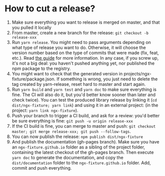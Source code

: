 # How to cut a release?

1. Make sure everything you want to release is merged on master, and that you pulled it locally
2. From master, create a new branch for the release: `git checkout -b release-xxx`
3. Run `yarn release`. You might need to pass arguments depending on what type of release you want to do. 
   Otherwise, it will choose the version number based on the type of commits that were made (fix, feat, etc.). 
   Read [the guide](https://github.com/conventional-changelog/standard-version#cut-a-release) for more information. In any case, if you screw up, it's not a big deal: you haven't pushed anything yet, nor published the npm package to the registry.
4. You might want to check that the generated version in projects/ngx-fixture/package.json. 
   If something is wrong, you just need to delete the tag created by yarn-release, reset hard to master and start again.
5. Run `yarn build` and `yarn test` and `yarn doc` to make sure everything is fine. 
   The CI will also do it, but you'd better know sooner than later and check twice). 
   You can test the produced library release by linking it (`cd dist/ngx-fixture; yarn link`) and using it 
   in an external project: (in the project: `yarn link ngx-fixture`).
6. Push your branch to trigger a CI build, and ask for a review: you'd better be sure everything is fine: 
   `git push -u origin release-xxx`
7. If the CI build is fine, you can merge to master and push: 
   `git checkout master; git merge release-xxx; git push --follow-tags`.
8. You can now publish the release: `npm publish dist/ngx-fixture`
9. And publish the documentation (gh-pages branch). 
   Make sure you have an `ngx-fixture.github.io` folder as a sibling of the project folder, 
   containing the latest checkout of the gh-pages branch. 
   Then execute `yarn doc` to generate the documentation, and copy the `dist/documentation` 
   folder to the `ngx-fixture.github.io` folder. Add, commit and push everything.
